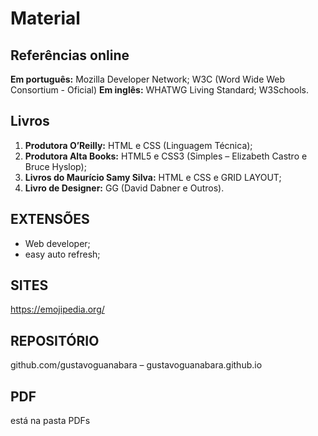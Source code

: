 # Material

## Referências online
**Em português:** Mozilla Developer Network; W3C (Word Wide Web Consortium - Oficial)
**Em inglês:** WHATWG Living Standard; W3Schools.

## Livros
1. **Produtora O’Reilly:** HTML e CSS (Linguagem Técnica);
2. **Produtora Alta Books:** HTML5 e CSS3 (Simples – Elizabeth Castro e Bruce Hyslop);
3. **Livros do Maurício Samy Silva:** HTML e CSS e GRID LAYOUT;
4. **Livro de Designer:** GG (David Dabner e Outros).

## EXTENSÕES 
- Web developer; 
- easy auto refresh;
 
## SITES
https://emojipedia.org/

## REPOSITÓRIO 
github.com/gustavoguanabara – gustavoguanabara.github.io

## PDF 
está na pasta PDFs

